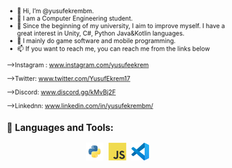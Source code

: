 - 👋 Hi, I’m @yusufekrembm.
- 👀 I am a Computer Engineering student.
- 🌱 Since the beginning of my university, I aim to improve myself.
I have a great interest in Unity, C#, Python Java&Kotlin languages.
- 💞️ I mainly do game software and mobile programming.
- 📫 If you want to reach me, you can reach me from the links below

-->Instagram : www.instagram.com/yusufeekrem

-->Twitter: www.twitter.com/YusufEkrem17

-->Discord: www.discord.gg/kMvBj2F

-->Linkednn: www.linkedin.com/in/yusufekrembm/


<!---
yusufekrembm/yusufekrembm is a ✨ special ✨ repository because its `README.md` (this file) appears on your GitHub profile.
You can click the Preview link to take a look at your changes.
--->

## 🧰 Languages and Tools:
<p align="center">
<img src="https://raw.githubusercontent.com/github/explore/80688e429a7d4ef2fca1e82350fe8e3517d3494d/topics/python/python.png" alt="Python" height="40" style="vertical-align:top; margin:4px">
<img src="https://raw.githubusercontent.com/github/explore/80688e429a7d4ef2fca1e82350fe8e3517d3494d/topics/javascript/javascript.png" alt="Javascript" height="40" style="vertical-align:top; margin:4px">
<img src="https://raw.githubusercontent.com/github/explore/80688e429a7d4ef2fca1e82350fe8e3517d3494d/topics/visual-studio-code/visual-studio-code.png" alt="VS Code" height="40" style="vertical-align:top; margin:4px">
</p>
